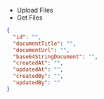 - Upload Files
- Get Files

```json
{
  "id": "",
  "documentTitle": "",
  "documentUrl": "",
  "base64StringDocument": "",
  "createdAt": "",
  "updatedAt": "",
  "createdBy": "",
  "updatedBy": ""
}
```
